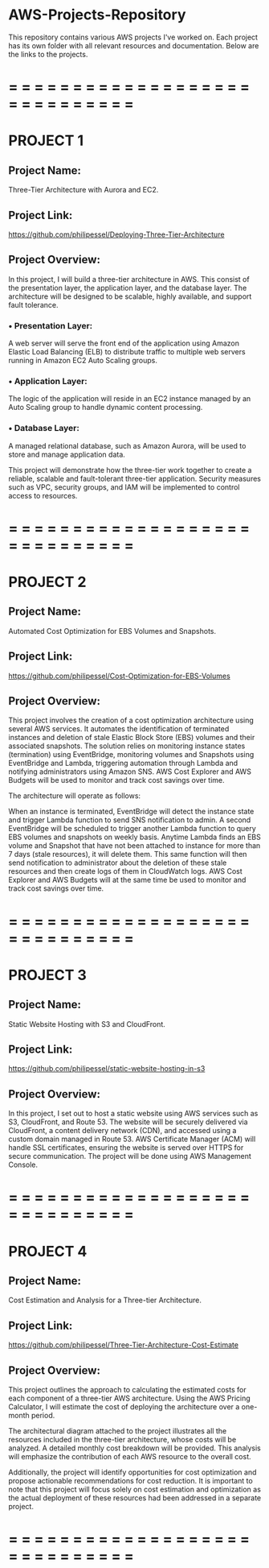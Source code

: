 # AWS-Projects-Repository
This repository contains various AWS projects I've worked on. Each project has its own folder with all relevant resources and documentation. 
Below are the links to the projects.

# = = = = = = = = = = = = = = = = = = = = = = = = = = = = =  

# PROJECT 1
## Project Name: 
Three-Tier Architecture with Aurora and EC2.

## Project Link: 
https://github.com/philipessel/Deploying-Three-Tier-Architecture 

## Project Overview:
In this project, I will build a three-tier architecture in AWS. This consist of the presentation layer, the application layer, and the database layer. The architecture will be designed to be scalable, highly available, and support fault tolerance.

### •	Presentation Layer: 
A web server will serve the front end of the application using Amazon Elastic Load Balancing (ELB) to distribute traffic to multiple web servers running in Amazon EC2 Auto Scaling groups.

### •	Application Layer: 
The logic of the application will reside in an EC2 instance managed by an Auto Scaling group to handle dynamic content processing.

### •	Database Layer: 
A managed relational database, such as Amazon Aurora, will be used to store and manage application data.

This project will demonstrate how the three-tier work together to create a reliable, scalable and fault-tolerant three-tier application.  Security measures such as VPC, security groups, and IAM will be implemented to control access to resources.

# = = = = = = = = = = = = = = = = = = = = = = = = = = = = =  

# PROJECT 2
## Project Name: 
Automated Cost Optimization for EBS Volumes and Snapshots.

## Project Link: 
https://github.com/philipessel/Cost-Optimization-for-EBS-Volumes 

## Project Overview:
This project involves the creation of a cost optimization architecture using several AWS services. It automates the identification of terminated instances and deletion of stale Elastic Block Store (EBS) volumes and their associated snapshots. The solution relies on monitoring instance states (termination) using EventBridge, monitoring volumes and Snapshots using EventBridge and Lambda, triggering automation through Lambda and notifying administrators using Amazon SNS. AWS Cost Explorer and AWS Budgets will be used to monitor and track cost savings over time.

The architecture will operate as follows:

When an instance is terminated, EventBridge will detect the instance state and trigger Lambda function to send SNS notification to admin. A second EventBridge will be scheduled to trigger another Lambda function to query EBS volumes and snapshots on weekly basis. Anytime Lambda finds an EBS volume and Snapshot that have not been attached to instance for more than 7 days (stale resources), it will delete them. This same function will then send notification to administrator about the deletion of these stale resources and then create logs of them in CloudWatch logs. AWS Cost Explorer and AWS Budgets will at the same time be used to monitor and track cost savings over time.

# = = = = = = = = = = = = = = = = = = = = = = = = = = = = = 
# PROJECT 3
## Project Name: 
Static Website Hosting with S3 and CloudFront.

## Project Link: 
https://github.com/philipessel/static-website-hosting-in-s3 

## Project Overview: 
In this project, I set out to host a static website using AWS services such as S3, CloudFront, and Route 53. The website will be securely delivered via CloudFront, a content delivery network (CDN), and accessed using a custom domain managed in Route 53. AWS Certificate Manager (ACM) will handle SSL certificates, ensuring the website is served over HTTPS for secure communication.
The project will be done using AWS Management Console. 

# = = = = = = = = = = = = = = = = = = = = = = = = = = = = =

# PROJECT 4
## Project Name: 
Cost Estimation and Analysis for a Three-tier Architecture.

## Project Link: 
https://github.com/philipessel/Three-Tier-Architecture-Cost-Estimate  

## Project Overview:
This project outlines the approach to calculating the estimated costs for each component of a three-tier AWS architecture. Using the AWS Pricing Calculator, I will estimate the cost of deploying the architecture over a one-month period.

The architectural diagram attached to the project illustrates all the resources included in the three-tier architecture, whose costs will be analyzed. A detailed monthly cost breakdown will be provided. This analysis will emphasize the contribution of each AWS resource to the overall cost.

Additionally, the project will identify opportunities for cost optimization and propose actionable recommendations for cost reduction.
It is important to note that this project will focus solely on cost estimation and optimization as the actual deployment of these resources had been addressed in a separate project.

# = = = = = = = = = = = = = = = = = = = = = = = = = = = = =  
